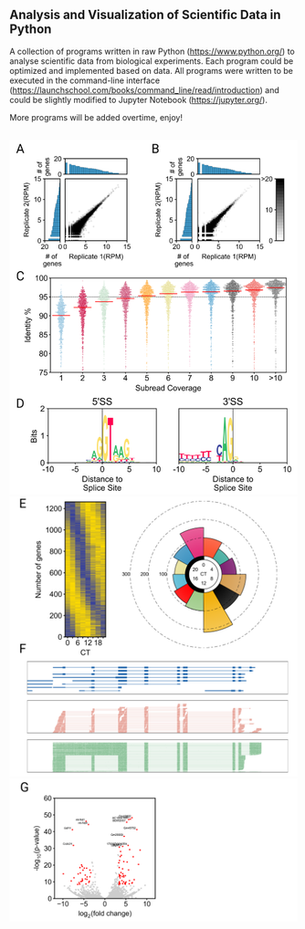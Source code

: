 ## Analysis and Visualization of Scientific Data in Python

A collection of programs written in raw Python (https://www.python.org/)
to analyse scientific data from biological experiments. Each program could be optimized and 
implemented based on data. All programs were written to be executed in the command-line interface
(https://launchschool.com/books/command_line/read/introduction) and could be slightly modified to
Jupyter Notebook (https://jupyter.org/).

More programs will be added overtime, enjoy!

<br>
<img src="https://github.com/caeareva/AVSDP/blob/98d03dd6b07dc7fda3eea6641f1007225dc53259/summary_figure_1.png"
<br>
<img src="https://github.com/caeareva/AVSDP/blob/f9afacd39993c4a3a8da9a797c2b922d6e76d691/summary_figure_2.png"
<br>
<img src="https://github.com/caeareva/AVSDP/blob/ff168211905ba15af3ad68076a36c2f3bfe19a5f/summary_figure_3.png"
<br>
